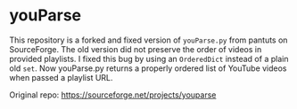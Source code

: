 # youParse
This repository is a forked and fixed version of ```youParse.py``` from pantuts on SourceForge. The old version did not preserve the order of videos in provided playlists. I fixed this bug by using an ```OrderedDict``` instead of a plain old ```set```. Now youParse.py returns a properly ordered list of YouTube videos when passed a playlist URL.

Original repo: https://sourceforge.net/projects/youparse
